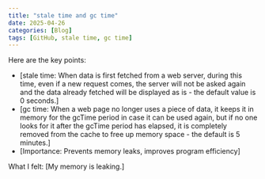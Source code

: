 ```yaml
---
title: "stale time and gc time"
date: 2025-04-26
categories: [Blog]
tags: [GitHub, stale time, gc time]
---
```


Here are the key points:

* [stale time: When data is first fetched from a web server, during this time, even if a new request comes, the server will not be asked again and the data already fetched will be displayed as is - the default value is 0 seconds.]
* [gc time: When a web page no longer uses a piece of data, it keeps it in memory for the gcTime period in case it can be used again, but if no one looks for it after the gcTime period has elapsed, it is completely removed from the cache to free up memory space - the default is 5 minutes.]
* [Importance: Prevents memory leaks, improves program efficiency]

What I felt:
[My memory is leaking.]